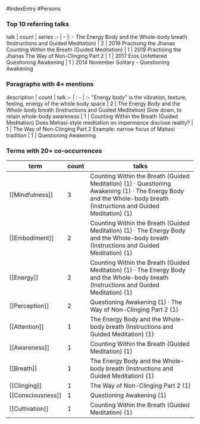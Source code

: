 #IndexEntry #Persons

### Top 10 referring talks
talk | count | series
:- | - |: -
<a data-href="The Energy Body and the Whole-body breath (Instructions and Guided Meditation)" class="internal-link">The Energy Body and the Whole-body breath (Instructions and Guided Meditation)</a> | 2 | <a data-href="2019 Practising the Jhanas" class="internal-link">2019 Practising the Jhanas</a>
<a data-href="Counting Within the Breath (Guided Meditation)" class="internal-link">Counting Within the Breath (Guided Meditation)</a> | 1 | <a data-href="2019 Practising the Jhanas" class="internal-link">2019 Practising the Jhanas</a>
<a data-href="The Way of Non-Clinging Part 2" class="internal-link">The Way of Non-Clinging Part 2</a> | 1 | <a data-href="2017 Eros Unfettered" class="internal-link">2017 Eros Unfettered</a>
<a data-href="Questioning Awakening" class="internal-link">Questioning Awakening</a> | 1 | <a data-href="2014 November Solitary - Questioning Awakening" class="internal-link">2014 November Solitary - Questioning Awakening</a>

### Paragraphs with 4+ mentions
description | count | talk
:- | : - | :-
<a aria-label-position="top" aria-label="The Energy Body and the Whole-body breath (Instructions and Guided Meditation) > Energy body is the vibration texture feeling energy of the whole body space" data-href="The Energy Body and the Whole-body breath (Instructions and Guided Meditation)#Energy body is the vibration texture feeling energy of the whole body space" class="internal-link">&quot;Energy body&quot; is the vibration, texture, feeling, energy of the whole body space</a> | 2 | <a data-href="The Energy Body and the Whole-body breath (Instructions and Guided Meditation)" class="internal-link">The Energy Body and the Whole-body breath (Instructions and Guided Meditation)</a>
<a aria-label-position="top" aria-label="Counting Within the Breath (Guided Meditation) > Slow down to retain whole-body awareness" data-href="Counting Within the Breath (Guided Meditation)#Slow down to retain whole-body awareness" class="internal-link">Slow down, to retain whole-body awareness</a> | 1 | <a data-href="Counting Within the Breath (Guided Meditation)" class="internal-link">Counting Within the Breath (Guided Meditation)</a>
<a aria-label-position="top" aria-label="The Way of Non-Clinging Part 2 > Does Mahasi-style meditation on impermance disclose reality" data-href="The Way of Non-Clinging Part 2#Does Mahasi-style meditation on impermance disclose reality" class="internal-link">Does Mahasi-style meditation on impermance disclose reality?</a> | 1 | <a data-href="The Way of Non-Clinging Part 2" class="internal-link">The Way of Non-Clinging Part 2</a>
<a aria-label-position="top" aria-label="Questioning Awakening > Example narrow focus of Mahasi tradition" data-href="Questioning Awakening#Example narrow focus of Mahasi tradition" class="internal-link">Example: narrow focus of Mahasi tradition</a> | 1 | <a data-href="Questioning Awakening" class="internal-link">Questioning Awakening</a>

### Terms with 20+ co-occurrences
term | count | talks
-|-|-
[[Mindfulness]] | 3 | <span class="counts"><a data-href="Counting Within the Breath (Guided Meditation)" class="internal-link">Counting Within the Breath (Guided Meditation)</a> (1) · <a data-href="Questioning Awakening" class="internal-link">Questioning Awakening</a> (1) · <a data-href="The Energy Body and the Whole-body breath (Instructions and Guided Meditation)" class="internal-link">The Energy Body and the Whole-body breath (Instructions and Guided Meditation)</a> (1)</span> 
[[Embodiment]] | 2 | <span class="counts"><a data-href="Counting Within the Breath (Guided Meditation)" class="internal-link">Counting Within the Breath (Guided Meditation)</a> (1) · <a data-href="The Energy Body and the Whole-body breath (Instructions and Guided Meditation)" class="internal-link">The Energy Body and the Whole-body breath (Instructions and Guided Meditation)</a> (1)</span> 
[[Energy]] | 2 | <span class="counts"><a data-href="Counting Within the Breath (Guided Meditation)" class="internal-link">Counting Within the Breath (Guided Meditation)</a> (1) · <a data-href="The Energy Body and the Whole-body breath (Instructions and Guided Meditation)" class="internal-link">The Energy Body and the Whole-body breath (Instructions and Guided Meditation)</a> (1)</span> 
[[Perception]] | 2 | <span class="counts"><a data-href="Questioning Awakening" class="internal-link">Questioning Awakening</a> (1) · <a data-href="The Way of Non-Clinging Part 2" class="internal-link">The Way of Non-Clinging Part 2</a> (1)</span> 
[[Attention]] | 1 | <span class="counts"><a data-href="The Energy Body and the Whole-body breath (Instructions and Guided Meditation)" class="internal-link">The Energy Body and the Whole-body breath (Instructions and Guided Meditation)</a> (1)</span> 
[[Awareness]] | 1 | <span class="counts"><a data-href="Counting Within the Breath (Guided Meditation)" class="internal-link">Counting Within the Breath (Guided Meditation)</a> (1)</span> 
[[Breath]] | 1 | <span class="counts"><a data-href="The Energy Body and the Whole-body breath (Instructions and Guided Meditation)" class="internal-link">The Energy Body and the Whole-body breath (Instructions and Guided Meditation)</a> (1)</span> 
[[Clinging]] | 1 | <span class="counts"><a data-href="The Way of Non-Clinging Part 2" class="internal-link">The Way of Non-Clinging Part 2</a> (1)</span> 
[[Consciousness]] | 1 | <span class="counts"><a data-href="Questioning Awakening" class="internal-link">Questioning Awakening</a> (1)</span> 
[[Cultivation]] | 1 | <span class="counts"><a data-href="Counting Within the Breath (Guided Meditation)" class="internal-link">Counting Within the Breath (Guided Meditation)</a> (1)</span> 

